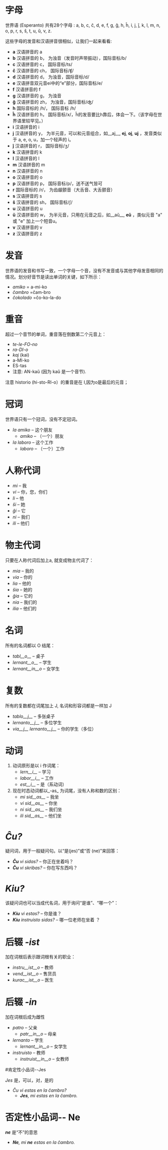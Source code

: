 # 字母

世界语 (Esperanto) 共有28个字母 : a, b, c, ĉ, d, e, f, g, ĝ, h, ĥ, i, j, ĵ, k, l, m, n, o, p, r, s, ŝ, t, u, ŭ, v, z.

这些字母的发音和汉语拼音很相似，让我们一起来看看:

- __a__ 汉语拼音的 a
- __b__ 汉语拼音的 b，    为浊音（发音时声带振动），国际音标/b/
- __c__ 汉语拼音的 c，    国际音标/ts/
- __ĉ__ 汉语拼音的 ch，  国际音标/ʧ/
- __d__ 汉语拼音的 d，    为浊音，国际音标/d/
- __e__ 汉语拼音双元音ei中的“e”部分，国际音标/e/
- __f__ 汉语拼音的 f
- __g__ 汉语拼音的 g，    为浊音
- __ĝ__ 汉语拼音的 zh，   为浊音，国际音标/ʤ/
- __h__ 国际音标的 /h/，  国际音标 /h/
- __ĥ__ 汉语拼音的 h，    国际音标/x/，ĥ的发音要比h靠后，体会一下。（该字母在世界语里较罕见。）
- __i__ 汉语拼音的 i
- __j__ 汉语拼音的 y，    为半元音，可以和元音组合，如__aj__, __ej__, __oj__, __uj__ ，发音类似于 a, e, o, u，加一个轻声的 i。
- __ĵ__ 汉语拼音的 r，    国际音标/ʒ/
- __k__ 汉语拼音的 k
- __l__ 汉语拼音的 l
- __m__ 汉语拼音的 m
- __n__ 汉语拼音的 n
- __o__ 汉语拼音的 o
- __p__ 汉语拼音的 p，    国际音标/p/，送不送气皆可
- __r__ 国际音标的 /r/，  为齿龈颤音（大舌音、大舌颤音）
- __s__ 汉语拼音的 s
- __ŝ__ 汉语拼音的 sh，   国际音标/ʃ/ 
- __u__ 汉语拼音的 u
- __ŭ__ 汉语拼音的 w，    为半元音，只用在元音之后，如__aŭ__, __eŭ__ ，类似元音 "a" 或 "e" 加上一个短音u。
- __v__ 汉语拼音的 v
- __z__ 汉语拼音的 z



# 发音

世界语的发音和书写一致，一个字母一个音，没有不发音或与其他字母发音相同的情况。划分好音节是读出单词的关键，如下所示：

- *amiko* = a-mi-ko
- *ĉambro* =ĉam-bro
- *ĉokolado* =ĉo-ko-la-do 


# 重音

超过一个音节的单词，重音落在倒数第二个元音上：

- *te-le-FO-no* 
- *ra-DI-o* 
- *kaj* (kai)
- a-MI-ko 
- ES-tas 
- 注意: AN-kaŭ (因为 kaŭ 是一个音节).

注意 historio (hi-sto-RI-o）的重音是在 I,因为o是最后的元音；


# 冠词

 世界语只有一个冠词，没有不定冠词。

- *la amiko* – 这个朋友
  - *amiko* – （一个）朋友
- *la laboro* – 这个工作
  - *laboro* – （一个）工作


# 人称代词

- *mi* – 我
- *vi* – 你，您，你们
- *li* – 他
- *ŝi* – 她
- *ĝi* – 它
- *ni* – 我们
- *ili* – 他们


# 物主代词

只要在人称代词后加上a, 就变成物主代词了：

- *mia* – 我的
- *via* – 你的
- *lia* – 他的
- *ŝia* – 她的
- *ĝia* – 它的
- *nia* – 我们的
- *ilia* – 他们的


# 名词

所有的名词都以 O 结尾：

- *tabl__o__* – 桌子
- *lernant__o__* – 学生
- *lernant__in__o* – 女学生


# 复数

所有的复数都在词尾加上 J, 名词和形容词都是一样加 J

- *tablo__j__* – 多张桌子
- *lernanto__j__* – 多位学生
- *via__j__ lernanto__j__* – 你的学生（多位）


# 动词

1. 动词原形是以 i 作词尾：
   - *lern__i__* – 学习
   - *labor__i__* – 工作
   - *est__i__* – 是（系动词）
2. 现在时态动词都以_-as_ 为词尾，没有人称和数的区别：
   - *mi sid__as__* – 我坐
   - *vi sid__as__* – 你坐
   - *ni sid__as__* – 我们坐
   - *ili sid__as__* – 他们坐


# *Ĉu?*

疑问词，用于一般疑问句。以“是(jes)”或“否 (ne)”来回答：

- *__Ĉu__ vi sidas?* – 你正在坐着吗？
- *__Ĉu__ vi skribas?* – 你在写东西吗？


# *Kiu?*

该疑问词也可以当成代名词，用于询问“是谁”、“哪一个”：

- *__Kiu__ vi estas?* – 你是谁？
- *__Kiu__ instruisto sidas?* – 哪一位老师在坐着 ？


# 后辍 *-ist*

加在词根后表示跟词根有关的职业：


- *instru__ist__o* – 教师
- *vend__ist__o* – 售货员
- *kurac__ist__o* – 医生


# 后辍 *-in*

加在词根后成为雌性

- *patro* – 父亲
    - *patr__in__o* – 母亲
- *lernanto* – 学生
    - *lernant__in__o* – 女学生
- *instruisto* – 教师
    - *instruist__in__o* – 女教师


#肯定性小品词--Jes

*Jes* 是，可以，对，是的

- *Ĉu vi estas en la ĉambro?* 
  - *__Jes__, mi estas en la ĉambro.* 


# 否定性小品词-- Ne

*__ne__* 是“不”的意思

- *__Ne__, mi __ne__ estas en la ĉambro.* 
